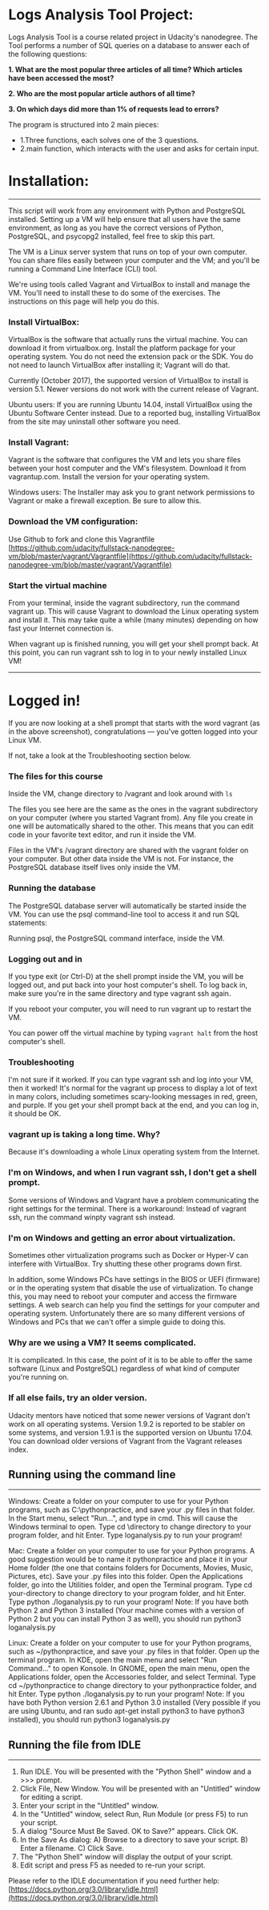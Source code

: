 # Logs Analysis Tool Project:

Logs Analysis Tool is a course related project in Udacity's nanodegree. The Tool performs a number of SQL queries on a database to answer each of the following questions:

**1. What are the most popular three articles of all time? Which articles have been accessed the most?**

**2. Who are the most popular article authors of all time?**

**3. On which days did more than 1% of requests lead to errors?**

The program is structured into 2 main pieces:
- 1.Three functions, each solves one of the 3 questions.
- 2.main function, which interacts with the user and asks for certain input.


# Installation:
--------------

This script will work from any environment with Python and PostgreSQL installed. Setting up a VM will help ensure that all users have the same environment, as long as you have the correct versions of Python, PostgreSQL, and psycopg2 installed, feel free to skip this part.

The VM is a Linux server system that runs on top of your own computer. You can share files easily between your computer and the VM; and you'll be running a Command Line Interface (CLI) tool.

We're using tools called Vagrant and VirtualBox to install and manage the VM. You'll need to install these to do some of the exercises. The instructions on this page will help you do this.


### Install VirtualBox:
VirtualBox is the software that actually runs the virtual machine. You can download it from virtualbox.org. Install the platform package for your operating system. You do not need the extension pack or the SDK. You do not need to launch VirtualBox after installing it; Vagrant will do that.

Currently (October 2017), the supported version of VirtualBox to install is version 5.1. Newer versions do not work with the current release of Vagrant.

Ubuntu users: If you are running Ubuntu 14.04, install VirtualBox using the Ubuntu Software Center instead. Due to a reported bug, installing VirtualBox from the site may uninstall other software you need.


### Install Vagrant:
Vagrant is the software that configures the VM and lets you share files between your host computer and the VM's filesystem. Download it from vagrantup.com. Install the version for your operating system.

Windows users: The Installer may ask you to grant network permissions to Vagrant or make a firewall exception. Be sure to allow this.


### Download the VM configuration:
Use Github to fork and clone this Vagrantfile [https://github.com/udacity/fullstack-nanodegree-vm/blob/master/vagrant/Vagrantfile](https://github.com/udacity/fullstack-nanodegree-vm/blob/master/vagrant/Vagrantfile)



### Start the virtual machine
From your terminal, inside the vagrant subdirectory, run the command vagrant up. This will cause Vagrant to download the Linux operating system and install it. This may take quite a while (many minutes) depending on how fast your Internet connection is.

When vagrant up is finished running, you will get your shell prompt back. At this point, you can run vagrant ssh to log in to your newly installed Linux VM!


-----------
# Logged in!

If you are now looking at a shell prompt that starts with the word vagrant (as in the above screenshot), congratulations — you've gotten logged into your Linux VM.

If not, take a look at the Troubleshooting section below.


### The files for this course
Inside the VM, change directory to /vagrant and look around with `ls`

The files you see here are the same as the ones in the vagrant subdirectory on your computer (where you started Vagrant from). Any file you create in one will be automatically shared to the other. This means that you can edit code in your favorite text editor, and run it inside the VM.

Files in the VM's /vagrant directory are shared with the vagrant folder on your computer. But other data inside the VM is not. For instance, the PostgreSQL database itself lives only inside the VM.


### Running the database
The PostgreSQL database server will automatically be started inside the VM. You can use the psql command-line tool to access it and run SQL statements:


Running psql, the PostgreSQL command interface, inside the VM.


### Logging out and in
If you type exit (or Ctrl-D) at the shell prompt inside the VM, you will be logged out, and put back into your host computer's shell. To log back in, make sure you're in the same directory and type vagrant ssh again.

If you reboot your computer, you will need to run vagrant up to restart the VM.

You can power off the virtual machine by typing `vagrant halt` from the host computer's shell.


### Troubleshooting
I'm not sure if it worked.
If you can type vagrant ssh and log into your VM, then it worked! It's normal for the vagrant up process to display a lot of text in many colors, including sometimes scary-looking messages in red, green, and purple. If you get your shell prompt back at the end, and you can log in, it should be OK.


### vagrant up is taking a long time. Why?
Because it's downloading a whole Linux operating system from the Internet.


### I'm on Windows, and when I run vagrant ssh, I don't get a shell prompt.
Some versions of Windows and Vagrant have a problem communicating the right settings for the terminal. There is a workaround: Instead of vagrant ssh, run the command winpty vagrant ssh instead.


### I'm on Windows and getting an error about virtualization.
Sometimes other virtualization programs such as Docker or Hyper-V can interfere with VirtualBox. Try shutting these other programs down first.

In addition, some Windows PCs have settings in the BIOS or UEFI (firmware) or in the operating system that disable the use of virtualization. To change this, you may need to reboot your computer and access the firmware settings. A web search can help you find the settings for your computer and operating system. Unfortunately there are so many different versions of Windows and PCs that we can't offer a simple guide to doing this.


### Why are we using a VM? It seems complicated.
It is complicated. In this case, the point of it is to be able to offer the same software (Linux and PostgreSQL) regardless of what kind of computer you're running on.


### If all else fails, try an older version.
Udacity mentors have noticed that some newer versions of Vagrant don't work on all operating systems. Version 1.9.2 is reported to be stabler on some systems, and version 1.9.1 is the supported version on Ubuntu 17.04. You can download older versions of Vagrant from the Vagrant releases index.



## Running using the command line
--------------------------------
Windows:
Create a folder on your computer to use for your Python programs, such as C:\pythonpractice, and save your .py files in that folder.
In the Start menu, select "Run...", and type in cmd. This will cause the Windows terminal to open.
Type cd \directory to change directory to your program folder, and hit Enter.
Type loganalysis.py to run your program!

Mac:
Create a folder on your computer to use for your Python programs. A good suggestion would be to name it pythonpractice and place it in your Home folder (the one that contains folders for Documents, Movies, Music, Pictures, etc). Save your .py files into this folder.
Open the Applications folder, go into the Utilities folder, and open the Terminal program.
Type cd your-directory to change directory to your program folder, and hit Enter.
Type python ./loganalysis.py to run your program!
Note:
If you have both Python 2 and Python 3 installed (Your machine comes with a version of Python 2 but you can install Python 3 as well), you should run python3 loganalysis.py

Linux:
Create a folder on your computer to use for your Python programs, such as ~/pythonpractice, and save your .py files in that folder.
Open up the terminal program. In KDE, open the main menu and select "Run Command..." to open Konsole. In GNOME, open the main menu, open the Applications folder, open the Accessories folder, and select Terminal.
Type cd ~/pythonpractice to change directory to your pythonpractice folder, and hit Enter.
Type python ./loganalysis.py to run your program!
Note:
If you have both Python version 2.6.1 and Python 3.0 installed (Very possible if you are using Ubuntu, and ran sudo apt-get install python3 to have python3 installed), you should run python3 loganalysis.py


## Running the file from IDLE
----------------------------
1. Run IDLE. You will be presented with the "Python Shell" window and a >>> prompt.
2. Click File, New Window. You will be presented with an "Untitled" window for editing a script.
3. Enter your script in the "Untitled" window.
4. In the "Untitled" window, select Run, Run Module (or press F5) to run your script.
5. A dialog "Source Must Be Saved. OK to Save?" appears. Click OK.
6. In the Save As dialog:
  A) Browse to a directory to save your script.
  B) Enter a filename.
  C) Click Save.
7. The "Python Shell" window will display the output of your script.
8. Edit script and press F5 as needed to re-run your script.

Please refer to the IDLE documentation if you need further help:
[https://docs.python.org/3.0/library/idle.html](https://docs.python.org/3.0/library/idle.html)
